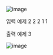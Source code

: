 ![image](https://user-images.githubusercontent.com/74404132/130959634-d4ccbb07-4537-4ace-9182-0499b2ab8290.png)

입력 예제
2
2 2 1 1

출력 예제
3

![image](https://user-images.githubusercontent.com/74404132/130959743-15325bde-b7cd-4eff-af0b-dd90cc9ef5a9.png)